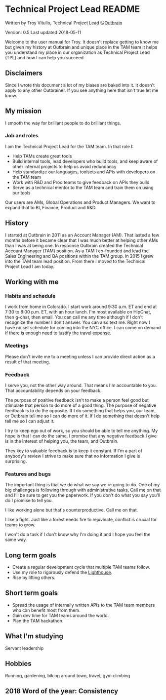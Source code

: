# Technical Project Lead README
Written by Troy Vitullo, Technical Project Lead @[Outbrain](https://www.outbrain.com)

Version: 0.5
Last updated 2018-05-11

Welcome to the user manual for Troy. It doesn't replace getting to know me but given my history at Outbrain and unique place in the TAM team it helps you understand my place in our organization as Technical Project Lead (TPL) and how I can help you succeed.

## Disclaimers
Since I wrote this document a lot of my biases are baked into it. It doesn't apply to any other Outbrainer. If you see anything here that isn't true let me know.

## My mission
I smooth the way for brilliant people to do brilliant things.

### Job and roles
I am the Technical Project Lead for the TAM team. In that role I:
- Help TAMs create great tools 
- Build internal tools, lead developers who build tools, and keep aware of other internal projects to help us avoid redundancy
- Help standardize our languages, toolsets and APIs with developers on the TAM team
- Work with R&D and Prod teams to give feedback on APIs they build
- Serve as a technical mentor to the TAM team and train them on using our tools

Our users are AMs, Global Operations and Product Managers. We want to expand that to BI, Finance, Product and R&D.

## History
I started at Outbrain in 2011 as an Account Manager (AM). That lasted a few months before it became clear that I was much better at helping other AMs than I was at being one. In response Outbrain created the Technical Account Manager (TAM) position. As a TAM I co-founded and lead the Sales Engineering and QA positions within the TAM group. In 2015 I grew into the TAM team lead position. From there I moved to the Technical Project Lead I am today.

## Working with me
### Habits and schedule
I work from home in Colorado. I start work around 9:30 a.m. ET and end at 7:30 to 8:00 p.m. ET, with an hour lunch. I'm most available on HipChat, then g-chat, then email. You can call me any time although if I don't recognize the number I don't answer. You can also text me. Right now I have no set schedule for coming into the NYC office. I can come on demand if there is enough need to justify the travel expense.

### Meetings
Please don't invite me to a meeting unless I can provide direct action as a result of that meeting.

### Feedback
I serve you, not the other way around. That means I'm accountable to you. That accountability depends on your feedback.

The purpose of positive feedback isn't to make a person feel good but stimulate that person to do more of a good thing. The purpose of negative feedback is to do the opposite. If I do something that helps you, our team, or Outbrain tell me so I can do more of it. If I do something that doesn't help tell me so I can adjust it.

I try to keep ego out of work, so you should be able to tell me anything. My hope is that I can do the same. I promise that any negative feedback I give is in the interest of helping you, the team, and Outbrain.

They key to valuable feedback is to keep it constant. If I'm a part of anybody's review I strive to make sure that no information I give is surprising.

### Features and bugs
The important thing is that we do what we say we're going to do. One of my big challenges is following through with administrative tasks. Call me on that and I'll be sure to get you the paperwork. If you don't do what you say you'll do I promise to tell you.

I like working alone but that's counterproductive. Call me on that.

I like a fight. Just like a forest needs fire to rejuvinate, conflict is crucial for teams to grow.

I won't do a task if I don't know why I'm doing it and I hope you feel the same way.

## Long term goals
- Create a regular development cycle that multiple TAM teams follow.
- Use my role to rigorously defend the [Lighthouse](https://www.outbrain.com/blog/you-are-what-you-recommend-value-of-trust/).
- Rise by lifting others.

## Short term goals
- Spread the usage of internally written APIs to the TAM team members who can benefit most from them.
- Gain dev time for TAM teams around the world.
- Plan the TAM hackathon.

## What I'm studying
Servant leadership

## Hobbies
Running, gardening, biking around town, travel, gym climbing

## 2018 Word of the year: Consistency
